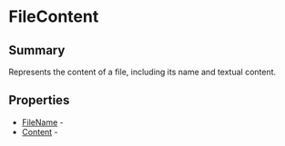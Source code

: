 # FileContent

## Summary

Represents the content of a file, including its name and textual content.

## Properties

* [FileName](FileContent.FileName.md) - 
* [Content](FileContent.Content.md) - 
